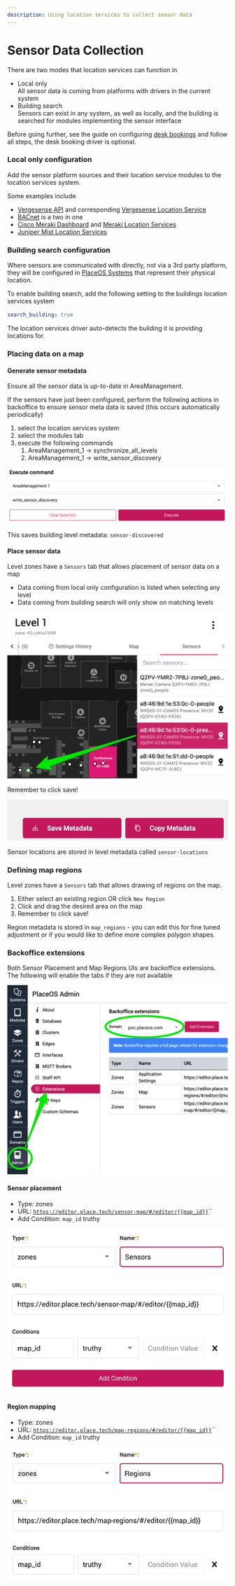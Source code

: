 ```yaml
---
description: Using location services to collect sensor data
---
```


# Sensor Data Collection

There are two modes that location services can function in

* Local only\
  All sensor data is coming from platforms with drivers in the current system
* Building search\
  Sensors can exist in any system, as well as locally, and the building is searched for modules implementing the sensor interface

Before going further, see the guide on configuring [desk bookings](../desk-booking.md) and follow all steps, the desk booking driver is optional.

### Local only configuration

Add the sensor platform sources and their location service modules to the location services system.

Some examples include

* [Vergesense API](https://github.com/PlaceOS/drivers/blob/master/drivers/vergesense/vergesense\_api.cr) and corresponding [Vergesense Location Service](https://github.com/PlaceOS/drivers/blob/master/drivers/vergesense/location\_service.cr)
* [BACnet](https://github.com/PlaceOS/drivers/blob/master/drivers/ashrae/bacnet.cr) is a two in one
* [Cisco Meraki Dashboard](https://github.com/PlaceOS/drivers/blob/master/drivers/cisco/meraki/dashboard.cr) and [Meraki Location Services](https://github.com/PlaceOS/drivers/blob/master/drivers/cisco/meraki/meraki\_locations.cr)
* [Juniper Mist Location Services](../../../how-to/location-services/people-finding-with-juniper-mist-on-placeos.md)

### Building search configuration

Where sensors are communicated with directly, not via a 3rd party platform, they will be configured in [PlaceOS Systems](../../../overview/key-concepts/systems.md) that represent their physical location.

To enable building search, add the following setting to the buildings location services system

```yaml
search_building: true
```

The location services driver auto-detects the building it is providing locations for.

### Placing data on a map

#### Generate sensor metadata

Ensure all the sensor data is up-to-date in AreaManagement.

If the sensors have just been configured, perform the following actions in backoffice to ensure sensor meta data is saved (this occurs automatically periodically)

1. select the location services system
2. select the modules tab
3. execute the following commands
   1. AreaManagement\_1 -> synchronize\_all\_levels
   2. AreaManagement\_1 -> write\_sensor\_discovery

![](<../../../.gitbook/assets/image (9) (1) (1) (1) (1) (1) (1).png>)

This saves building level metadata: `sensor-discovered`

#### Place sensor data

Level zones have a `Sensors` tab that allows placement of sensor data on a map

* Data coming from local only configuration is listed when selecting any level
* Data coming from building search will only show on matching levels

![Sensor placement UI](<../../../.gitbook/assets/image (6) (1) (1) (1) (1).png>)

Remember to click save!

![](<../../../.gitbook/assets/image (2) (1).png>)

Sensor locations are stored in level metadata called `sensor-locations`

### Defining map regions

Level zones have a `Sensors` tab that allows drawing of regions on the map.

1. Either select an existing region OR click `New Region`
2. Click and drag the desired area on the map
3. Remember to click save!

Region metadata is stored in `map_regions` - you can edit this for fine tuned adjustment or if you would like to define more complex polygon shapes.

### Backoffice extensions

Both Sensor Placement and Map Regions UIs are backoffice extensions.\
The following will enable the tabs if they are not available

![Backoffice extension UI](<../../../.gitbook/assets/image (3) (1) (1).png>)

#### Sensor placement

* Type: zones
* URL: [`https://editor.place.tech/sensor-map/#/editor/{{map_id}}`](https://editor.place.tech/sensor-map/#/editor/\{{map\_id\}})``
* Add Condition: `map_id` truthy

![](<../../../.gitbook/assets/image (8) (1) (1) (1) (1).png>)

#### Region mapping

* Type: zones
* URL: [`https://editor.place.tech/map-regions/#/editor/{{map_id}}`](https://editor.place.tech/map-regions/#/editor/\{{map\_id\}})``
* Add Condition: `map_id` truthy

![](<../../../.gitbook/assets/image (4) (1) (1) (1).png>)
